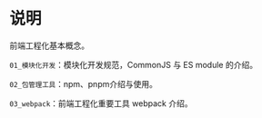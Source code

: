 # 说明

前端工程化基本概念。

`01_模块化开发`：模块化开发规范，CommonJS 与 ES module 的介绍。

`02_包管理工具`：npm、pnpm介绍与使用。

`03_webpack`：前端工程化重要工具 webpack 介绍。